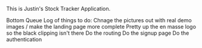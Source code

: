 This is Justin's Stock Tracker Application.

Bottom Queue Log of things to do:
Chnage the pictures out with real demo images / make the landing page more complete
Pretty up the en masse logo so the black clipping isn't there
Do the routing
Do the signup page
Do the authentication

